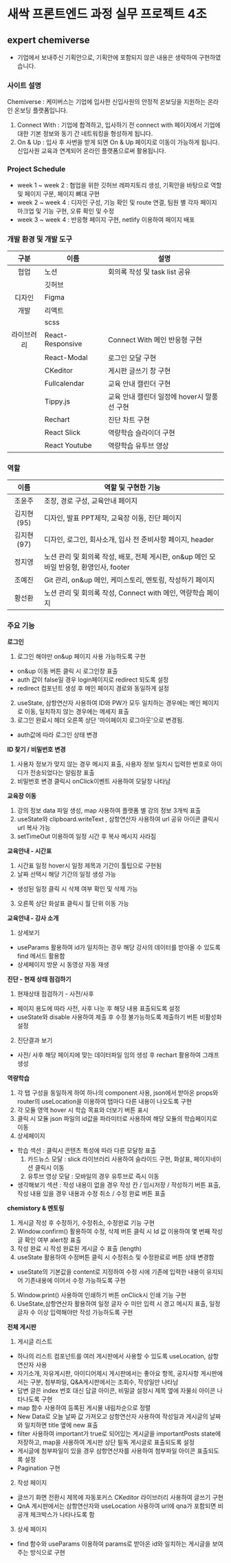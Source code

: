 # 새싹 프론트엔드 과정 실무 프로젝트 4조
## expert chemiverse 
- 기업에서 보내주신 기획안으로, 기획안에 포함되지 않은 내용은 생략하여 구현하였습니다.

### 사이트 설명
Chemiverse : 케미버스는 기업에 입사한 신입사원의 안정적 온보딩을 지원하는 온라인 온보딩 플랫폼입니다.
  1. Connect With : 기업에 합격하고, 입사하기 전 connect with 페이지에서 기업에 대한 기본 정보와 동기 간 네트워킹을 형성하게 됩니다.
  2. On & Up : 입사 후 사번을 받게 되면 On & Up 페이지로 이동이 가능하게 됩니다. 신입사원 교육과 연계되어 온라인 플랫폼으로써 활용됩니다. 


### Project Schedule 
- week 1 ~ week 2 : 협업을 위한 깃허브 레파지토리 생성, 기획안을 바탕으로 역할 및 페이지 구분, 페이지 뼈대 구현
- week 2 ~ week 4 : 디자인 구성, 기능 확인 및 route 연결, 팀원 별 각자 페이지 마크업 및 기능 구현, 오류 확인 및 수정
- week 3 ~ week 4 : 반응형 페이지 구현, netlify 이용하여 페이지 배포


### 개발 환경 및 개발 도구
|구분|이름|설명|
|:---:|---|---|
|협업|노션|회의록 작성 및 task list 공유|
||깃허브||
|디자인|Figma||
|개발|리액트||
||scss||
|라이브러리|React-Responsive|Connect With 메인 반응형 구현|
||React-Modal|로그인 모달 구현|
||CKeditor|게시판 글쓰기 창 구현|
||Fullcalendar|교육 안내 캘린더 구현|
||Tippy.js|교육 안내 캘린더 일정에 hover시 말풍선 구현|
||Rechart|진단 차트 구현|
||React Slick|역량학습 슬라이더 구현|
||React Youtube|역량학습 유투브 영상|

### 역할
|이름|역할 및 구현한 기능|
|:---:|---|
|조윤주|조장, 경로 구성, 교육안내 페이지|
|김지현(95)|디자인, 발표 PPT제작, 교육장 이동, 진단 페이지|
|김지현(97)|디자인, 로그인, 회사소개, 입사 전 준비사항 페이지, header|
|정지영|노션 관리 및 회의록 작성, 배포, 전체 게시판, on&up 메인 모바일 반응형, 환영인사, footer|
|조예진|Git 관리, on&up 메인, 케미스토리, 멘토링, 작성하기 페이지|
|황선환|노션 관리 및 회의록 작성, Connect with 메인, 역량학습 페이지|

### 주요 기능
**로그인**
1. 로그인 해야만 on&up 페이지 사용 가능하도록 구현
  - on&up 이동 버튼 클릭 시 로그인창 표출
  - auth 값이 false일 경우 login페이지로 redirect 되도록 설정
  - redirect 컴포넌트 생성 후 메인 페이지 경로와 동일하게 설정
2. useState, 삼항연산자 사용하여 ID와 PW가 모두 일치하는 경우에는 메인 페이지로 이동, 일치하지 않는 경우에는 메세지 표출
3. 로그인 완료시 헤더 오른쪽 상단 '마이페이지 로그아웃'으로 변경됨.
  - auth값에 따라 로그인 상태 변경

**ID 찾기 / 비밀번호 변경**
1. 사용자 정보가 맞지 않는 경우 메시지 표출, 사용자 정보 일치시 입력한 번호로 아이디가 전송되었다는 알림창 표출
2. 비밀번호 변경 클릭시 onClick이벤트 사용하여 모달창 나타남

**교육장 이동**
1. 강의 정보 data 파일 생성, map 사용하여 플랫폼 별 강의 정보 3개씩 표출
2. useState와 clipboard.writeText , 삼항연산자 사용하여 url 공유 아이콘 클릭시 url 복사 가능
3. setTimeOut 이용하여 일정 시간 후 복사 메시지 사라짐

**교육안내 - 시간표**
1. 시간표 일정 hover시 일정 제목과 기간이 툴팁으로 구현됨
2. 날짜 선택시 해당 기간의 일정 생성 가능
  - 생성된 일정 클릭 시 삭제 여부 확인 및 삭제 가능
3. 오른쪽 상단 화살표 클릭시 월 단위 이동 가능

**교육안내 - 강사 소개**
1. 상세보기
  - useParams 활용하여 id가 일치하는 경우 해당 강사의 데이터를 받아올 수 있도록 find 메서드 활용함
  - 상세페이지 방문 시 동영상 자동 재생

**진단 - 현재 상태 점검하기**
1. 현재상태 점검하기 - 사전/사후
  - 페이지 용도에 따라 사전, 사후 나눈 후 해당 내용 표출되도록 설정
  - useState와 disable 사용하여 제출 후 수정 불가능하도록 제출하기 버튼 비활성화 설정
2. 진단결과 보기
  - 사전/ 사후 해당 페이지에 맞는 데이터파일 임의 생성 후 rechart 활용하여 그래프 생성 

**역량학습**
1. 각 탭 구성을 동일하게 하여 하나의 component 사용, json에서 받아온 props와 router의 useLocation을 이용하여 탭마다 다른 내용이 나오도록 구현
2. 각 모듈 영역 hover 시 학습 목표와 더보기 버튼 표시
3. 클릭 시 모듈 json 파일의 id값을 파라미터로 사용하여 해당 모듈의 학습페이지로 이동
4. 상세페이지
  - 학습 섹션 : 클릭시 콘텐츠 특성에 따라 다른 모달창 표출
    1) 카드뉴스 모달 : slick 라이브러리 사용하여 슬라이드 구현, 화살표, 페이지네이션 클릭시 이동
    2) 유투브 영상 모달 : 모바일의 경우 유투브로 즉시 이동
  - 생각해보기 섹션 : 작성 내용이 없을 경우 작성 칸 / 임시저장 / 작성하기 버튼 표출, 작성 내용 있을 경우 내용과 수정 취소 / 수정 완료 버튼 표출

**chemistory & 멘토링**
1. 게시글 작성 후 수정하기, 수정취소, 수정완료 기능 구현
2. Window.confirm() 활용하여 수정, 삭제 버튼 클릭 시 Id 값 이용하여 몇 번째 작성글 확인 여부 alert창 표출
3. 작성 완료 시 작성 완료된 게시글 수 표출 (length)
4. useState 활용하여 수정버튼 클릭 시 수정취소 및 수정완료로 버튼 상태 변경함
  - useState의 기본값을 content로 지정하여 수정 시에 기존에 입력한 내용이 유지되어 기존내용에 이어서 수정 가능하도록 구현
5. Window.print() 사용하여 인쇄하기 버튼 onClick시 인쇄 기능 구현
6. UseState,삼항연산자 활용하여 일정 글자 수 미만 입력 시 경고 메시지 표출, 일정 글자 수 이상 입력해야만 작성 가능하도록 구현

**전체 게시판**
1. 게시글 리스트
  - 하나의 리스트 컴포넌트를 여러 게시판에서 사용할 수 있도록 useLocation, 삼항연산자 사용
  - 자기소개, 자유게시판, 아이디어제시 게시판에서는 좋아요 항목, 공지사항 게시판에서는 구분, 첨부파일, Q&A게시판에서는 조회수, 작성일만 나타남
  - 답변 글은 index 번호 대신 답글 아이콘, 비밀글 설정시 제목 옆에 자물쇠 아이콘 나타나도록 구현
  - map 함수 사용하여 등록된 게시물 내림차순으로 정렬
  - New Data로 오늘 날짜 값 가져오고 삼항연산자 사용하여 작성일과 게시글의 날짜와 일치하면 title 옆에 new 표출
  - filter 사용하여 important가 true로 되어있는 게시글을 importantPosts state에 저장하고, map을 사용하여 게시판 상단 필독 게시글로 표출되도록 설정
  - 게시글에 첨부파일이 있을 경우 삼항연산자를 사용하여 첨부파일 아이콘 표출되도록 설정
  - Pagination 구현
2. 작성 페이지
  - 글쓰기 화면 전환시 제목에 자동포커스 CKeditor 라이브러리 사용하여 글쓰기 구현
  - QnA 게시판에서는 삼항연산자와 useLocation 사용하여 url에 qna가 포함되면 비공개 체크박스가 나타나도록 함
3. 상세 페이지
  - find 함수와 useParams 이용하여 params로 받아온 id와 일치하는 게시글을 보여주는 방식으로 구현
